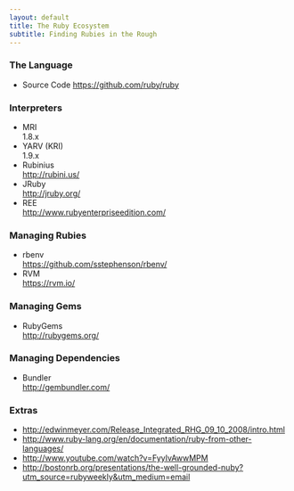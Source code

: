 ```yaml
---
layout: default
title: The Ruby Ecosystem
subtitle: Finding Rubies in the Rough
---
```


### The Language

- Source Code
  https://github.com/ruby/ruby

### Interpreters

- MRI  
  1.8.x
- YARV (KRI)  
  1.9.x
- Rubinius  
  http://rubini.us/
- JRuby  
  http://jruby.org/
- REE  
  http://www.rubyenterpriseedition.com/

### Managing Rubies

- rbenv  
  https://github.com/sstephenson/rbenv/
- RVM  
  https://rvm.io/

### Managing Gems

- RubyGems  
  http://rubygems.org/

### Managing Dependencies

- Bundler  
  http://gembundler.com/

### Extras
- http://edwinmeyer.com/Release_Integrated_RHG_09_10_2008/intro.html
- http://www.ruby-lang.org/en/documentation/ruby-from-other-languages/
- http://www.youtube.com/watch?v=FyyIvAwwMPM
- http://bostonrb.org/presentations/the-well-grounded-nuby?utm_source=rubyweekly&utm_medium=email
